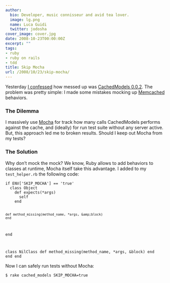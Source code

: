 ```yaml
---
author:
  bio: Developer, music connisseur and avid tea lover.
  image: lg.png
  name: Luca Guidi
  twitter: jodosha
cover_image: cover.jpg
date: 2008-10-23T00:00:00Z
excerpt: ""
tags:
- ruby
- ruby on rails
- tdd
title: Skip Mocha
url: /2008/10/23/skip-mocha/
---
```


<p>Yesterday <a href="http://jodosha.tumblr.com/2008/10/22/cached-models-003.html">I confessed</a> how messed up was <a href="http://jodosha.tumblr.com/2008/10/10/cached-models-002.html" title="CachedModels 0.0.2">CachedModels 0.0.2</a>. The problem was pretty simple: I made some mistakes mocking up <a href="http://www.danga.com/memcached/">Memcached</a> behaviors.</p>

<h3>The Dilemma</h3>
<p>
  I massively use <a href="http://mocha.rubyforge.org/">Mocha</a> for track how many calls CachedModels performs against the cache, and (ideally) for run test suite without any server active.
  But, this approach led me to broken results. Should I keep out Mocha from my tests?
</p>

<h3>The Solution</h3>
<p>
  Why don&#8217;t mock the mock? We know, Ruby allows to add behaviors to classes at runtime, Mocha itself take this advantage.
  I added to my <code>test_helper.rb</code> the following code:<br/><code class="ruby">
if ENV['SKIP_MOCHA'] == 'true'
  class Object
    def expects(*args)
      self
    end

    def method_missing(method_name, *args, &amp;block)
    end
  end

  class NilClass
    def method_missing(method_name, *args, &amp;block)
    end
  end
end
</code>
</p>
<p>
  Now I can safely run tests without Mocha:<br/><code class="bash">
$ rake cached_models SKIP_MOCHA=true
</code>
</p>

